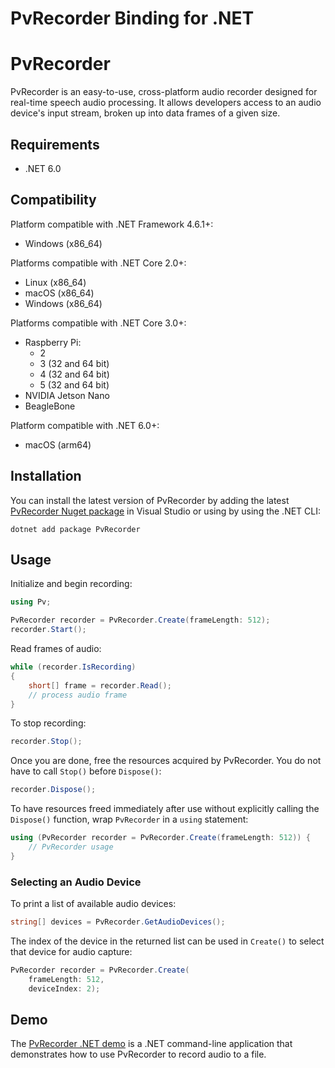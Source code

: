 # PvRecorder Binding for .NET

# PvRecorder

PvRecorder is an easy-to-use, cross-platform audio recorder designed for real-time speech audio processing. It allows developers access to an audio device's input stream, broken up into data frames of a given size.

## Requirements

- .NET 6.0

## Compatibility

Platform compatible with .NET Framework 4.6.1+:

- Windows (x86_64)

Platforms compatible with .NET Core 2.0+:

- Linux (x86_64)
- macOS (x86_64)
- Windows (x86_64)

Platforms compatible with .NET Core 3.0+:

- Raspberry Pi:
  - 2
  - 3 (32 and 64 bit)
  - 4 (32 and 64 bit)
  - 5 (32 and 64 bit)
- NVIDIA Jetson Nano
- BeagleBone

Platform compatible with .NET 6.0+:

- macOS (arm64)

## Installation

You can install the latest version of PvRecorder by adding the latest [PvRecorder Nuget package](https://www.nuget.org/packages/PvRecorder/)
in Visual Studio or using by using the .NET CLI:

```console
dotnet add package PvRecorder
```

## Usage

Initialize and begin recording:

```csharp
using Pv;

PvRecorder recorder = PvRecorder.Create(frameLength: 512);
recorder.Start();
```

Read frames of audio:

```csharp
while (recorder.IsRecording)
{
    short[] frame = recorder.Read();
    // process audio frame
}
```

To stop recording:

```csharp
recorder.Stop();
```

Once you are done, free the resources acquired by PvRecorder. You do not have to call `Stop()` before `Dispose()`:

```csharp
recorder.Dispose();
```

To have resources freed immediately after use without explicitly calling the `Dispose()` function, wrap `PvRecorder` in a `using` statement:

```csharp
using (PvRecorder recorder = PvRecorder.Create(frameLength: 512)) {
    // PvRecorder usage
}
```

### Selecting an Audio Device

To print a list of available audio devices:
```csharp
string[] devices = PvRecorder.GetAudioDevices();
```

The index of the device in the returned list can be used in `Create()` to select that device for audio capture:
```csharp
PvRecorder recorder = PvRecorder.Create(
    frameLength: 512,
    deviceIndex: 2);
```


## Demo

The [PvRecorder .NET demo](https://github.com/Picovoice/pvrecorder/tree/main/demo/dotnet) is a .NET command-line application that demonstrates how to
use PvRecorder to record audio to a file.
